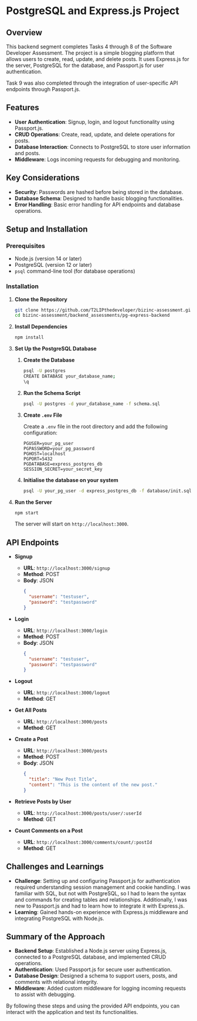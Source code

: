 # PostgreSQL and Express.js Project

## Overview

This backend segment completes Tasks 4 through 8 of the Software Developer Assessment. The project is a simple blogging platform that allows users to create, read, update, and delete posts. It uses Express.js for the server, PostgreSQL for the database, and Passport.js for user authentication.

Task 9 was also completed through the integration of user-specific API endpoints through Passport.js.

## Features

- **User Authentication**: Signup, login, and logout functionality using Passport.js.
- **CRUD Operations**: Create, read, update, and delete operations for posts.
- **Database Interaction**: Connects to PostgreSQL to store user information and posts.
- **Middleware**: Logs incoming requests for debugging and monitoring.

## Key Considerations

- **Security**: Passwords are hashed before being stored in the database.
- **Database Schema**: Designed to handle basic blogging functionalities.
- **Error Handling**: Basic error handling for API endpoints and database operations.

## Setup and Installation

### Prerequisites

- Node.js (version 14 or later)
- PostgreSQL (version 12 or later)
- `psql` command-line tool (for database operations)

### Installation

1. **Clone the Repository**

    ```bash
    git clone https://github.com/T2LIPthedeveloper/bizinc-assessment.git
    cd bizinc-assessment/backend_assessments/pg-express-backend
    ```

2. **Install Dependencies**

    ```bash
    npm install
    ```

3. **Set Up the PostgreSQL Database**

    1. **Create the Database**

        ```bash
        psql -U postgres
        CREATE DATABASE your_database_name;
        \q
        ```

    2. **Run the Schema Script**

        ```bash
        psql -U postgres -d your_database_name -f schema.sql
        ```

    3. **Create `.env` File**

        Create a `.env` file in the root directory and add the following configuration:

        ```plaintext
        PGUSER=your_pg_user
        PGPASSWORD=your_pg_password
        PGHOST=localhost
        PGPORT=5432
        PGDATABASE=express_postgres_db
        SESSION_SECRET=your_secret_key
        ```

    4. **Initialise the database on your system**

        ```bash
        psql -U your_pg_user -d express_postgres_db -f database/init.sql
        ```

4. **Run the Server**

    ```bash
    npm start
    ```

    The server will start on `http://localhost:3000`.

## API Endpoints

- **Signup**
  - **URL**: `http://localhost:3000/signup`
  - **Method**: POST
  - **Body**: JSON
    ```json
    {
      "username": "testuser",
      "password": "testpassword"
    }
    ```

- **Login**
  - **URL**: `http://localhost:3000/login`
  - **Method**: POST
  - **Body**: JSON
    ```json
    {
      "username": "testuser",
      "password": "testpassword"
    }
    ```

- **Logout**
  - **URL**: `http://localhost:3000/logout`
  - **Method**: GET

- **Get All Posts**
  - **URL**: `http://localhost:3000/posts`
  - **Method**: GET

- **Create a Post**
  - **URL**: `http://localhost:3000/posts`
  - **Method**: POST
  - **Body**: JSON
    ```json
    {
      "title": "New Post Title",
      "content": "This is the content of the new post."
    }
    ```

- **Retrieve Posts by User**
  - **URL**: `http://localhost:3000/posts/user/:userId`
  - **Method**: GET

- **Count Comments on a Post**
  - **URL**: `http://localhost:3000/comments/count/:postId`
  - **Method**: GET

## Challenges and Learnings

- **Challenge**: Setting up and configuring Passport.js for authentication required understanding session management and cookie handling. I was familiar with SQL, but not with PostgreSQL, so I had to learn the syntax and commands for creating tables and relationships. Additionally, I was new to Passport.js and had to learn how to integrate it with Express.js.
- **Learning**: Gained hands-on experience with Express.js middleware and integrating PostgreSQL with Node.js.

## Summary of the Approach

- **Backend Setup**: Established a Node.js server using Express.js, connected to a PostgreSQL database, and implemented CRUD operations.
- **Authentication**: Used Passport.js for secure user authentication.
- **Database Design**: Designed a schema to support users, posts, and comments with relational integrity.
- **Middleware**: Added custom middleware for logging incoming requests to assist with debugging.

By following these steps and using the provided API endpoints, you can interact with the application and test its functionalities.